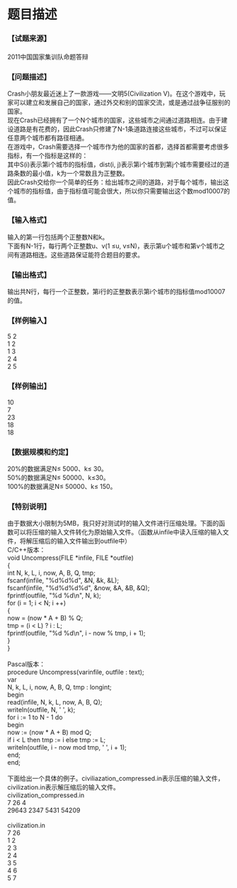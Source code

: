 # 题目描述


<div class="content">
<!--begin main-->
<!-- InstanceBeginEditable name="content" -->
<h3>
【试题来源】
</h3>
<div id="psrc" style="margin-top:20px;display:block;">
<div class="pdcont">
2011中国国家集训队命题答辩
</div>
</div>
<div id="pinputs" style="display:none;">
<div class="pdsec">
输入数据
</div>
<div class="pdcont">
<span class="notice"> 这是一道提交答案的试题，下面给出了该题的输入数据：</span> 
</div>
<div id="inputlist" class="pddata">
</div>
</div>
<div id="pcont1" style="margin-top:20px;display:block;">
<h3>
【问题描述】
</h3>
<div class="pdcont">
Crash小朋友最近迷上了一款游戏——文明5(Civilization V)。在这个游戏中，玩家可以建立和发展自己的国家，通过外交和别的国家交流，或是通过战争征服别的国家。<br/>
现在Crash已经拥有了一个N个城市的国家，这些城市之间通过道路相连。由于建设道路是有花费的，因此Crash只修建了N-1条道路连接这些城市，不过可以保证任意两个城市都有路径相通。<br/>
在游戏中，Crash需要选择一个城市作为他的国家的首都，选择首都需要考虑很多指标，有一个指标是这样的：<br/>
<img src="/upload/image/20141217/20141217170221_94257.bmp" alt=""/><br/>
其中S(i)表示第i个城市的指标值，dist(i, j)表示第i个城市到第j个城市需要经过的道路条数的最小值，k为一个常数且为正整数。<br/>
因此Crash交给你一个简单的任务：给出城市之间的道路，对于每个城市，输出这个城市的指标值，由于指标值可能会很大，所以你只需要输出这个数mod10007的值。
</div>
<h3>
【输入格式】
</h3>
<div class="pdcont">
输入的第一行包括两个正整数N和k。<br/>
下面有N-1行，每行两个正整数u、v(1 ≤u, v≤N)，表示第u个城市和第v个城市之间有道路相连。这些道路保证能符合题目的要求。
</div>
<h3>
【输出格式】
</h3>
<div class="pdcont">
输出共N行，每行一个正整数，第i行的正整数表示第i个城市的指标值mod10007的值。
</div>
<h3>
【样例输入】
</h3>
<div class="pddata">
5 2<br/>
1 2<br/>
1 3<br/>
2 4<br/>
2 5
</div>
<h3>
【样例输出】
</h3>
<div class="pddata">
10<br/>
7<br/>
23<br/>
18<br/>
18
</div>
<h3>
【数据规模和约定】
</h3>
<div class="pdcont">
20%的数据满足N≤ 5000、k≤ 30。<br/>
50%的数据满足N≤ 50000、k≤30。<br/>
100%的数据满足N≤ 50000、k≤ 150。
</div>
<h3>
【特别说明】
</h3>
<div class="pdcont">
由于数据大小限制为5MB，我只好对测试时的输入文件进行压缩处理。下面的函数可以将压缩的输入文件转化为原始输入文件。（函数从infile中读入压缩的输入文件，将解压缩后的输入文件输出到outfile中）<br/>
C/C++版本：<br/>
void Uncompress(FILE *infile, FILE *outfile)<br/>
{<br/>
int N, k, L, i, now, A, B, Q, tmp;<br/>
fscanf(infile, &#34;%d%d%d&#34;, &amp;N, &amp;k, &amp;L);<br/>
fscanf(infile, &#34;%d%d%d%d&#34;, &amp;now, &amp;A, &amp;B, &amp;Q);<br/>
fprintf(outfile, &#34;%d %d\n&#34;, N, k);<br/>
for (i = 1; i &lt; N; i ++)<br/>
{<br/>
now = (now * A + B) % Q;<br/>
tmp = (i &lt; L) ? i : L;<br/>
fprintf(outfile, &#34;%d %d\n&#34;, i - now % tmp, i + 1);<br/>
}<br/>
}<br/>
<br/>
Pascal版本：<br/>
procedure Uncompress(varinfile, outfile : text);<br/>
var<br/>
N, k, L, i, now, A, B, Q, tmp : longint;<br/>
begin<br/>
read(infile, N, k, L, now, A, B, Q);<br/>
writeln(outfile, N, &#39; &#39;, k);<br/>
for i := 1 to N - 1 do<br/>
begin<br/>
now := (now * A + B) mod Q;<br/>
if i &lt; L then tmp := i else tmp := L;<br/>
writeln(outfile, i - now mod tmp, &#39; &#39;, i + 1);<br/>
end;<br/>
end;<br/>
<br/>
下面给出一个具体的例子。civiliazation_compressed.in表示压缩的输入文件，civilization.in表示解压缩后的输入文件。<br/>
civilization_compressed.in<br/>
7 26 4<br/>
29643 2347 5431 54209<br/>
<br/>
civilization.in<br/>
7 26<br/>
1 2<br/>
2 3<br/>
2 4<br/>
3 5<br/>
4 6<br/>
5 7
</div>
</div>
<div id="pcont2" style="margin-top:20px;display:none;">
<h3>
【问题描述】
</h3>
<div class="probcontent">
Crash小朋友最近迷上了一款游戏——文明5(Civilization V)。在这个游戏中，玩家可以建立和发展自己的国家，通过外交和别的国家交流，或是通过战争征服别的国家。<br/>
现在Crash已经拥有了一个N个城市的国家，这些城市之间通过道路相连。由于建设道路是有花费的，因此Crash只修建了N-1条道路连接这些城市，不过可以保证任意两个城市都有路径相通。<br/>
在游戏中，Crash需要选择一个城市作为他的国家的首都，选择首都需要考虑很多指标，有一个指标是这样的：<br/>
<img width="160" height="64" alt="" src="/RequireFile.do?fid=tJ72G7EF"/><br/>
其中S(i)表示第i个城市的指标值，dist(i, j)表示第i个城市到第j个城市需要经过的道路条数的最小值，k为一个常数且为正整数。<br/>
因此Crash交给你一个简单的任务：给出城市之间的道路，对于每个城市，输出这个城市的指标值，由于指标值可能会很大，所以你只需要输出这个数mod10007的值。<br/>
<br/>
 
</div>
<h3>
【输入格式】
</h3>
<div class="probcontent">
输入的第一行包括两个正整数N和k。<br/>
下面有N-1行，每行两个正整数u、v(1 ≤u, v≤N)，表示第u个城市和第v个城市之间有道路相连。这些道路保证能符合题目的要求。<br/>
<br/>
 
</div>
<h3>
【输出格式】
</h3>
<div class="probcontent">
输出共N行，每行一个正整数，第i行的正整数表示第i个城市的指标值mod10007的值。<br/>
<br/>
 
</div>
<h3>
【样例输入】
</h3>
<div class="probexample">
5 2<br/>
1 2<br/>
1 3<br/>
2 4<br/>
2 5<br/>
<br/>
 
</div>
<h3>
【样例输出】
</h3>
<div class="probexample">
10<br/>
7<br/>
23<br/>
18<br/>
18<br/>
<br/>
 
</div>
<h3>
【数据范围】
</h3>
<div class="probcontent">
20%的数据满足N≤ 5000、k≤ 30。<br/>
50%的数据满足N≤ 50000、k≤30。<br/>
100%的数据满足N≤ 50000、k≤ 150。<br/>
<br/>
 
</div>
<h3>
【特别说明】
</h3>
<div class="probcontent">
由于数据大小限制为5MB，我只好对测试时的输入文件进行压缩处理。下面的函数可以将压缩的输入文件转化为原始输入文件。（函数从infile中读入压缩的输入文件，将解压缩后的输入文件输出到outfile中）<br/>
C/C++版本：<br/>
void Uncompress(FILE *infile, FILE *outfile)<br/>
{<br/>
    int N, k, L, i, now, A, B, Q, tmp;<br/>
    fscanf(infile, &#34;%d%d%d&#34;, &amp;N, &amp;k, &amp;L);<br/>
    fscanf(infile, &#34;%d%d%d%d&#34;, &amp;now, &amp;A, &amp;B, &amp;Q);<br/>
    fprintf(outfile, &#34;%d %d\n&#34;, N, k);<br/>
    for (i = 1; i &lt; N; i ++)<br/>
        {<br/>
        now = (now * A + B) % Q;<br/>
        tmp = (i &lt; L) ? i : L;<br/>
        fprintf(outfile, &#34;%d %d\n&#34;, i - now % tmp, i + 1);<br/>
        }<br/>
}<br/>
<br/>
Pascal版本：<br/>
procedure Uncompress(varinfile, outfile : text);<br/>
var<br/>
N, k, L, i, now, A, B, Q, tmp : longint;<br/>
begin<br/>
    read(infile, N, k, L, now, A, B, Q);<br/>
    writeln(outfile, N, &#39; &#39;, k);<br/>
    for i := 1 to N - 1 do<br/>
        begin<br/>
            now := (now * A + B) mod Q;<br/>
            if i &lt; L then tmp := i else tmp := L;<br/>
            writeln(outfile, i - now mod tmp, &#39; &#39;, i + 1);<br/>
        end;<br/>
end;<br/>
<br/>
下面给出一个具体的例子。civiliazation_compressed.in表示压缩的输入文件，civilization.in表示解压缩后的输入文件。<br/>
civilization_compressed.in <br/>
7 26 4<br/>
29643 2347 5431 54209<br/>
<br/>
civilization.in<br/>
7 26<br/>
1 2<br/>
2 3<br/>
2 4<br/>
3 5<br/>
4 6<br/>
5 7<br/>
<br/>
</div>
</div>
</div>
